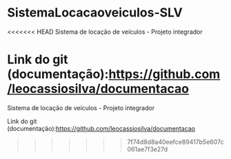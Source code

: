 # SistemaLocacaoveiculos-SLV
<<<<<<< HEAD
Sistema de locação de veículos - Projeto integrador

Link do git (documentação):https://github.com/leocassiosilva/documentacao
=======
Sistema de locação de veículos - Projeto integrador 

Link do git (documentação):https://github.com/leocassiosilva/documentacao    
>>>>>>> 7f74d8d8a40eefce89417b5e607c061ae7f3e27d

